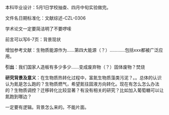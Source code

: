 本科毕业设计：5月1日学校抽查、四月中旬实验做完。

文件名日期标准化：文献综述-CZL-0306

学术论文一定要简洁明了不要啰嗦

前言可以写6-7页：背景现状

增加参考文献：生物质能源作为……第四大能源（？）…………包括xxx都被广泛应用。

**引出**：我们国家人造板有多少多少……变成废弃物（？）固体废物？焚烧

**研究背景及意义**：在生物质热转化过程中，富氮生物质藻类污泥？。。总体的认识认为氮是怎么跑的？生物质燃气，希望氮往固液方向转化。现在有怎么怎么办法的？生物质调控？迁移转化比较显著？有没有相关的研究？比如加入葡萄糖可以让氮跑到哪边？

一定要有逻辑。背景怎么来的。不能片面。